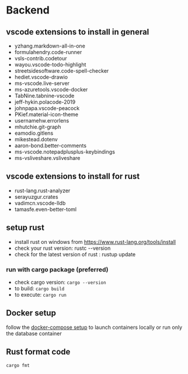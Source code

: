 # Backend

## vscode extensions to install in general

- yzhang.markdown-all-in-one
- formulahendry.code-runner
- vsls-contrib.codetour
- wayou.vscode-todo-highlight
- streetsidesoftware.code-spell-checker
- hediet.vscode-drawio
- ms-vscode.live-server
- ms-azuretools.vscode-docker
- TabNine.tabnine-vscode
- jeff-hykin.polacode-2019
- johnpapa.vscode-peacock
- PKief.material-icon-theme
- usernamehw.errorlens
- mhutchie.git-graph
- eamodio.gitlens
- mikestead.dotenv
- aaron-bond.better-comments
- ms-vscode.notepadplusplus-keybindings
- ms-vsliveshare.vsliveshare

## vscode extensions to install for rust

- rust-lang.rust-analyzer
- serayuzgur.crates
- vadimcn.vscode-lldb
- tamasfe.even-better-toml

## setup rust
- install rust on windows from https://www.rust-lang.org/tools/install
- check your rust version: rustc --version
- check for the latest version of rust : rustup update

### run with cargo package (preferred)
- check cargo version: `cargo --version`
- to build: `cargo build`
- to execute: `cargo run`

## Docker setup
follow the [docker-compose setup](./container/README.Docker.md) to launch containers locally or run only the database container

## Rust format code
```
cargo fmt
```